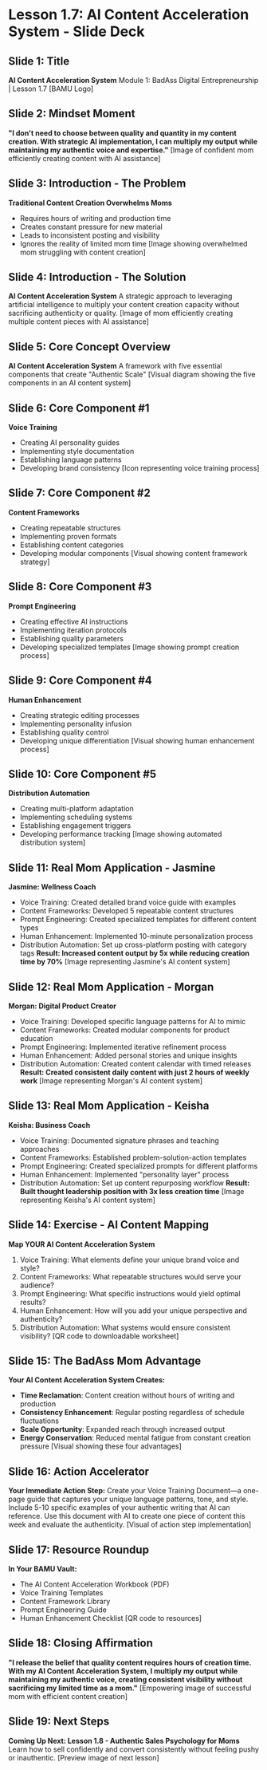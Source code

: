 # Lesson 1.7: AI Content Acceleration System - Slide Deck

## Slide 1: Title
**AI Content Acceleration System**
Module 1: BadAss Digital Entrepreneurship | Lesson 1.7
[BAMU Logo]

## Slide 2: Mindset Moment
**"I don't need to choose between quality and quantity in my content creation. With strategic AI implementation, I can multiply my output while maintaining my authentic voice and expertise."**
[Image of confident mom efficiently creating content with AI assistance]

## Slide 3: Introduction - The Problem
**Traditional Content Creation Overwhelms Moms**
- Requires hours of writing and production time
- Creates constant pressure for new material
- Leads to inconsistent posting and visibility
- Ignores the reality of limited mom time
[Image showing overwhelmed mom struggling with content creation]

## Slide 4: Introduction - The Solution
**AI Content Acceleration System**
A strategic approach to leveraging artificial intelligence to multiply your content creation capacity without sacrificing authenticity or quality.
[Image of mom efficiently creating multiple content pieces with AI assistance]

## Slide 5: Core Concept Overview
**AI Content Acceleration System**
A framework with five essential components that create "Authentic Scale"
[Visual diagram showing the five components in an AI content system]

## Slide 6: Core Component #1
**Voice Training**
- Creating AI personality guides
- Implementing style documentation
- Establishing language patterns
- Developing brand consistency
[Icon representing voice training process]

## Slide 7: Core Component #2
**Content Frameworks**
- Creating repeatable structures
- Implementing proven formats
- Establishing content categories
- Developing modular components
[Visual showing content framework strategy]

## Slide 8: Core Component #3
**Prompt Engineering**
- Creating effective AI instructions
- Implementing iteration protocols
- Establishing quality parameters
- Developing specialized templates
[Image showing prompt creation process]

## Slide 9: Core Component #4
**Human Enhancement**
- Creating strategic editing processes
- Implementing personality infusion
- Establishing quality control
- Developing unique differentiation
[Visual showing human enhancement process]

## Slide 10: Core Component #5
**Distribution Automation**
- Creating multi-platform adaptation
- Implementing scheduling systems
- Establishing engagement triggers
- Developing performance tracking
[Image showing automated distribution system]

## Slide 11: Real Mom Application - Jasmine
**Jasmine: Wellness Coach**
- Voice Training: Created detailed brand voice guide with examples
- Content Frameworks: Developed 5 repeatable content structures
- Prompt Engineering: Created specialized templates for different content types
- Human Enhancement: Implemented 10-minute personalization process
- Distribution Automation: Set up cross-platform posting with category tags
**Result: Increased content output by 5x while reducing creation time by 70%**
[Image representing Jasmine's AI content system]

## Slide 12: Real Mom Application - Morgan
**Morgan: Digital Product Creator**
- Voice Training: Developed specific language patterns for AI to mimic
- Content Frameworks: Created modular components for product education
- Prompt Engineering: Implemented iterative refinement process
- Human Enhancement: Added personal stories and unique insights
- Distribution Automation: Created content calendar with timed releases
**Result: Created consistent daily content with just 2 hours of weekly work**
[Image representing Morgan's AI content system]

## Slide 13: Real Mom Application - Keisha
**Keisha: Business Coach**
- Voice Training: Documented signature phrases and teaching approaches
- Content Frameworks: Established problem-solution-action templates
- Prompt Engineering: Created specialized prompts for different platforms
- Human Enhancement: Implemented "personality layer" process
- Distribution Automation: Set up content repurposing workflow
**Result: Built thought leadership position with 3x less creation time**
[Image representing Keisha's AI content system]

## Slide 14: Exercise - AI Content Mapping
**Map YOUR AI Content Acceleration System**
1. Voice Training: What elements define your unique brand voice and style?
2. Content Frameworks: What repeatable structures would serve your audience?
3. Prompt Engineering: What specific instructions would yield optimal results?
4. Human Enhancement: How will you add your unique perspective and authenticity?
5. Distribution Automation: What systems would ensure consistent visibility?
[QR code to downloadable worksheet]

## Slide 15: The BadAss Mom Advantage
**Your AI Content Acceleration System Creates:**
- **Time Reclamation**: Content creation without hours of writing and production
- **Consistency Enhancement**: Regular posting regardless of schedule fluctuations
- **Scale Opportunity**: Expanded reach through increased output
- **Energy Conservation**: Reduced mental fatigue from constant creation pressure
[Visual showing these four advantages]

## Slide 16: Action Accelerator
**Your Immediate Action Step:**
Create your Voice Training Document—a one-page guide that captures your unique language patterns, tone, and style.
Include 5-10 specific examples of your authentic writing that AI can reference.
Use this document with AI to create one piece of content this week and evaluate the authenticity.
[Visual of action step implementation]

## Slide 17: Resource Roundup
**In Your BAMU Vault:**
- The AI Content Acceleration Workbook (PDF)
- Voice Training Templates
- Content Framework Library
- Prompt Engineering Guide
- Human Enhancement Checklist
[QR code to resources]

## Slide 18: Closing Affirmation
**"I release the belief that quality content requires hours of creation time. With my AI Content Acceleration System, I multiply my output while maintaining my authentic voice, creating consistent visibility without sacrificing my limited time as a mom."**
[Empowering image of successful mom with efficient content creation]

## Slide 19: Next Steps
**Coming Up Next: Lesson 1.8 - Authentic Sales Psychology for Moms**
Learn how to sell confidently and convert consistently without feeling pushy or inauthentic.
[Preview image of next lesson]
